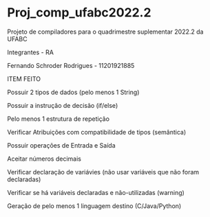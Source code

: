 # Proj_comp_ufabc2022.2
Projeto de compiladores para o quadrimestre suplementar 2022.2 da UFABC

Integrantes - RA 

Fernando Schroder Rodrigues - 11201921885


ITEM 	                                                                                      FEITO

Possuir 2 tipos de dados (pelo menos 1 String)  	

Possuir a instrução de decisão (if/else) 	

Pelo menos 1 estrutura de repetição 	

Verificar Atribuições com compatibilidade de tipos (semântica)  	

Possuir operações de Entrada e Saída 	

Aceitar números decimais  	

Verificar declaração de variávies (não usar variáveis que não foram declaradas) 	

Verificar se há variáveis declaradas e não-utilizadas (warning) 	

Geração de pelo menos 1 linguagem destino (C/Java/Python)
